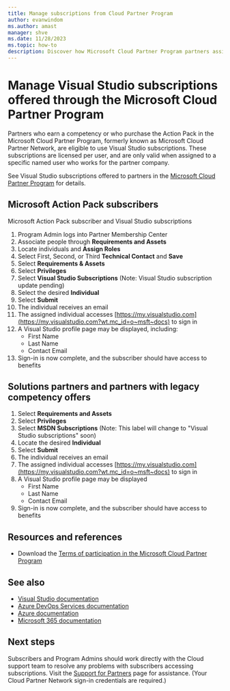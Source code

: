 ```yaml
---
title: Manage subscriptions from Cloud Partner Program
author: evanwindom
ms.author: amast
manager: shve
ms.date: 11/28/2023
ms.topic: how-to
description: Discover how Microsoft Cloud Partner Program partners assign Visual Studio subscriptions to their end users (subscribers).
---
```


# Manage Visual Studio subscriptions offered through the Microsoft Cloud Partner Program 

Partners who earn a competency or who purchase the Action Pack in the Microsoft Cloud Partner Program, formerly known as Microsoft Cloud Partner Network, are eligible to use Visual Studio subscriptions. These subscriptions are licensed per user, and are only valid when assigned to a specific named user who works for the partner company.

See Visual Studio subscriptions offered to partners in the [Microsoft Cloud Partner Program](program-mcpp.md) for details.

## Microsoft Action Pack subscribers

Microsoft Action Pack subscriber and Visual Studio subscriptions
1. Program Admin logs into Partner Membership Center
2. Associate people through **Requirements and Assets**
3. Locate individuals and **Assign Roles**
4. Select First, Second, or Third **Technical Contact** and **Save**
5. Select **Requirements & Assets**
6. Select **Privileges**
7. Select **Visual Studio Subscriptions** (Note: Visual Studio subscription update pending)
8. Select the desired **Individual**
9. Select **Submit**
10. The individual receives an email
11. The assigned individual accesses [https://my.visualstudio.com](https://my.visualstudio.com?wt.mc_id=o~msft~docs) to sign in
12. A Visual Studio profile page may be displayed, including:
    + First Name
    + Last Name
    + Contact Email
13. Sign-in is now complete, and the subscriber should have access to benefits

## Solutions partners and partners with legacy competency offers

1. Select **Requirements and Assets**
2. Select **Privileges**
3. Select **MSDN Subscriptions** (Note: This label will change to "Visual Studio subscriptions" soon)
4. Locate the desired **Individual**
5. Select **Submit**
6. The individual receives an email
7. The assigned individual accesses [https://my.visualstudio.com](https://my.visualstudio.com?wt.mc_id=o~msft~docs) to sign in
8. A Visual Studio profile page may be displayed
    + First Name
    + Last Name
    + Contact Email
9. Sign-in is now complete, and the subscriber should have access to benefits

## Resources and references

+ Download the [Terms of participation in the Microsoft Cloud Partner Program](https://aka.ms/partner-benefits-use-guide)

## See also

+ [Visual Studio documentation](/visualstudio/)
+ [Azure DevOps Services documentation](/azure/devops/)
+ [Azure documentation](/azure/)
+ [Microsoft 365 documentation](/microsoft-365/)

## Next steps

Subscribers and Program Admins should work directly with the Cloud  support team to resolve any problems with subscribers accessing subscriptions. Visit the [Support for Partners](https://partner.microsoft.com/support) page for assistance. (Your Cloud Partner Network sign-in credentials are required.)